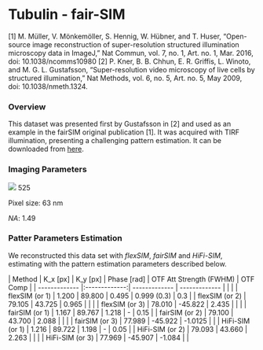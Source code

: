 # Tubulin - fair-SIM

[1] M. Müller, V. Mönkemöller, S. Hennig, W. Hübner, and T. Huser, “Open-source image reconstruction of super-resolution structured illumination microscopy data in ImageJ,” Nat Commun, vol. 7, no. 1, Art. no. 1, Mar. 2016, doi: 10.1038/ncomms10980
[2] P. Kner, B. B. Chhun, E. R. Griffis, L. Winoto, and M. G. L. Gustafsson, “Super-resolution video microscopy of live cells by structured illumination,” Nat Methods, vol. 6, no. 5, Art. no. 5, May 2009, doi: 10.1038/nmeth.1324.

### Overview

This dataset was presented first by Gustafsson in [2] and used as an example in the fairSIM original publication [1]. It was acquired with TIRF illumination, presenting a challenging pattern estimation. It can be downloaded from [here](https://github.com/fairSIM/test-datasets/releases/download/TIRF-SIM-Georgia/TIRF_Tubulin_525nm.tif).

### Imaging Parameters

<img src="https://latex.codecogs.com/gif.latex?\lambda: " /> 525

Pixel size: 63 nm

_NA_: 1.49

### Patter Parameters Estimation

We reconstructed this data set with _flexSIM_, _fairSIM_ and _HiFi-SIM_, estimating with the pattern estimation parameters described below.

| Method  | K_x  [px] | K_y [px] | Phase [rad] | OTF Att Strength (FWHM) | OTF Comp | 
| ------------- |:-------------:| ------------- | ------------- | | |
| flexSIM (or 1) | 1.200 | 89.800 | 0.495 | 0.999 (0.3) | 0.3 |
| flexSIM (or 2) | 79.105 | 43.725 | 0.965 | | |
| flexSIM (or 3) | 78.010 | -45.822 | 2.435 | | |
| fairSIM (or 1) | 1.167 | 89.767 | 1.218 | - | 0.15 |
| fairSIM (or 2) | 79.100 | 43.700 | 2.088 |  | |
| fairSIM (or 3) | 77.989 | -45.922 | -1.0125 | |
| HiFi-SIM (or 1) | 1.216 | 89.722 | 1.198 | - | 0.05 |
| HiFi-SIM (or 2) | 79.093 | 43.660 | 2.263 |  | |
| HiFi-SIM (or 3) | 77.969 | -45.907 | -1.084 | |